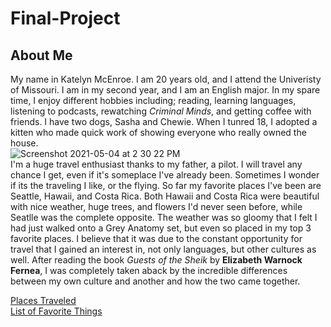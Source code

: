 # Final-Project

## About Me

My name in Katelyn McEnroe. I am 20 years old, and I attend the Univeristy of Missouri. I am in my second year, and I am an English major. In my spare time, I enjoy different hobbies including; reading, learning languages, listening to podcasts, rewatching _Criminal Minds_, and getting coffee with friends. I have two dogs, Sasha and Chewie. When I tunred 18, I adopted a kitten who made quick work of showing everyone who really owned the house.  
![Screenshot 2021-05-04 at 2 30 22 PM](https://user-images.githubusercontent.com/83605620/117059831-d66eb580-ace5-11eb-8e3d-7a27460aefa1.png)  
I'm a huge travel enthusiast thanks to my father, a pilot. I will travel any chance I get, even if it's someplace I've already been. Sometimes I wonder if its the traveling I like, or the flying. So far my favorite places I've been are Seattle, Hawaii, and Costa Rica. Both Hawaii and Costa Rica were beautiful with nice weather, huge trees, and flowers I'd never seen before, while Seatlle was the complete opposite. The weather was so gloomy that I felt I had just walked onto a Grey Anatomy set, but even so placed in my top 3 favorite places. I believe that it was due to the constant opportunity for travel that I gained an interest in, not only languages, but other cultures as well. After reading the book _Guests of the Sheik_ by **Elizabeth Warnock Fernea**, I was completely taken aback by the incredible differences between my own culture and another and how the two came together.

[Places Traveled](TRAVELIST.md)  
[List of Favorite Things](FAVORITES.md)
